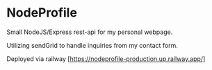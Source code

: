 # NodeProfile

Small NodeJS/Express rest-api for my personal webpage.

Utilizing sendGrid to handle inquiries from my contact form. 

Deployed via railway [https://nodeprofile-production.up.railway.app/]

